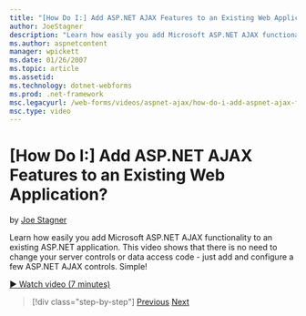```yaml
---
title: "[How Do I:] Add ASP.NET AJAX Features to an Existing Web Application? | Microsoft Docs"
author: JoeStagner
description: "Learn how easily you add Microsoft ASP.NET AJAX functionality to an existing ASP.NET application. This video shows that there is no need to change your serve..."
ms.author: aspnetcontent
manager: wpickett
ms.date: 01/26/2007
ms.topic: article
ms.assetid: 
ms.technology: dotnet-webforms
ms.prod: .net-framework
msc.legacyurl: /web-forms/videos/aspnet-ajax/how-do-i-add-aspnet-ajax-features-to-an-existing-web-application
msc.type: video
---
```

[How Do I:] Add ASP.NET AJAX Features to an Existing Web Application?
====================
by [Joe Stagner](https://github.com/JoeStagner)

Learn how easily you add Microsoft ASP.NET AJAX functionality to an existing ASP.NET application. This video shows that there is no need to change your server controls or data access code - just add and configure a few ASP.NET AJAX controls. Simple!

[&#9654; Watch video (7 minutes)](https://channel9.msdn.com/Blogs/ASP-NET-Site-Videos/how-do-i-add-aspnet-ajax-features-to-an-existing-web-application)

>[!div class="step-by-step"]
[Previous](how-do-i-make-client-side-network-callbacks-with-aspnet-ajax.md)
[Next](how-do-i-aspnet-ajax-enable-an-existing-web-service.md)